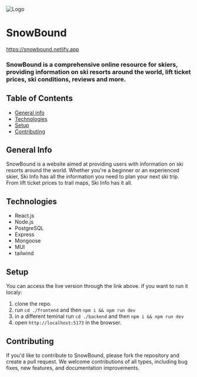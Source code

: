 
![Logo](https://signmax.ca/achatenligne/logos/Images/ski-2017-20-06.jpg)

# SnowBound

https://snowbound.netlify.app

### SnowBound is a comprehensive online resource for skiers, providing information on ski resorts around the world, lift ticket prices, ski conditions, reviews and more.

## Table of Contents
* [General info](#general-info)
* [Technologies](#technologies)
* [Setup](#setup)
* [Contributing](#contributing)

## General Info
SnowBound is a website aimed at providing users with information on ski resorts around the world. Whether you're a beginner or an experienced skier, Ski Info has all the information you need to plan your next ski trip. From lift ticket prices to trail maps, Ski Info has it all.

## Technologies
* React.js
* Node.js
* PostgreSQL
* Express
* Mongoose
* MUI
* tailwind

## Setup
You can access the live version through the link above.
if you want to run it localy:
1. clone the repo.
2. run `cd ./frontend` and then `npm i && npm run dev`
3. in a different teminal run `cd ./backend` and then `npm i && npm run dev`
4. open `http://localhost:5173` in the browser.

## Contributing
If you'd like to contribute to  SnowBound, please fork the repository and create a pull request. We welcome contributions of all types, including bug fixes, new features, and documentation improvements.

